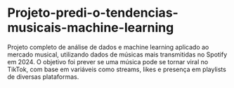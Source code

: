 # Projeto-predi-o-tendencias-musicais-machine-learning
Projeto completo de análise de dados e machine learning aplicado ao mercado musical, utilizando dados de músicas mais transmitidas no Spotify em 2024. O objetivo foi prever se uma música pode se tornar viral no TikTok, com base em variáveis como streams, likes e presença em playlists de diversas plataformas.
